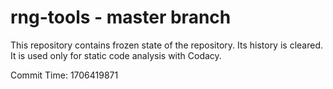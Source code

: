 # rng-tools - master branch

This repository contains frozen state of the repository.
Its history is cleared. It is used only for static code
analysis with Codacy.

Commit Time: 1706419871